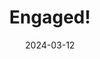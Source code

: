 ---
title: Engaged!
tags: social
image: 2024-03-12-engaged.jpg
alt: Tristan and Lindsay posing for a picture. Lindsay shows off her new engagement ring.
caption: Hey! She said yes!
date: 2024-03-12
---